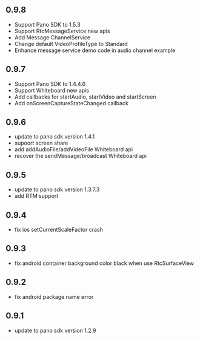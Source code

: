 ## 0.9.8

- Support Pano SDK to 1.5.3
- Support RtcMessageService new apis
- Add Message ChannelService
- Change default VideoProfileType to Standard
- Enhance message service demo code in audio channel example

## 0.9.7

- Support Pano SDK to 1.4.4.6
- Support Whiteboard new apis
- Add callbacks for startAudio, startVideo and startScreen
- Add onScreenCaptureStateChanged callback

## 0.9.6

 - update to pano sdk version 1.4.1
 - supoort screen share
 - add addAudioFile/addVideoFile Whiteboard api
 - recover the sendMessage/broadcast Whiteboard api

## 0.9.5

 - update to pano sdk version 1.3.7.3
 - add RTM support
 
## 0.9.4

 - fix ios setCurrentScaleFactor crash

## 0.9.3

 - fix android container background color black when use RtcSurfaceView

## 0.9.2

 - fix android package name error

## 0.9.1

 - update to pano sdk version 1.2.9
